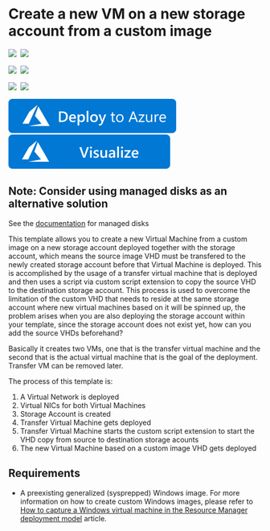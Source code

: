 # Create a new VM on a new storage account from a custom image

<IMG SRC="https://azurequickstartsservice.blob.core.windows.net/badges/201-vm-custom-image-new-storage-account/PublicLastTestDate.svg" />&nbsp;
<IMG SRC="https://azurequickstartsservice.blob.core.windows.net/badges/201-vm-custom-image-new-storage-account/PublicDeployment.svg" />&nbsp;

<IMG SRC="https://azurequickstartsservice.blob.core.windows.net/badges/201-vm-custom-image-new-storage-account/FairfaxLastTestDate.svg" />&nbsp;
<IMG SRC="https://azurequickstartsservice.blob.core.windows.net/badges/201-vm-custom-image-new-storage-account/FairfaxDeployment.svg" />&nbsp;

<IMG SRC="https://azurequickstartsservice.blob.core.windows.net/badges/201-vm-custom-image-new-storage-account/BestPracticeResult.svg" />&nbsp;
<IMG SRC="https://azurequickstartsservice.blob.core.windows.net/badges/201-vm-custom-image-new-storage-account/CredScanResult.svg" />&nbsp;

<a href="https://portal.azure.com/#create/Microsoft.Template/uri/https%3A%2F%2Fraw.githubusercontent.com%2FAzure%2Fazure-quickstart-templates%2Fmaster%2F201-vm-custom-image-new-storage-account%2Fazuredeploy.json" target="_blank">
    <img src="https://raw.githubusercontent.com/Azure/azure-quickstart-templates/master/1-CONTRIBUTION-GUIDE/images/deploytoazure.svg?sanitize=true"/>
</a>
<a href="http://armviz.io/#/?load=https%3A%2F%2Fraw.githubusercontent.com%2FAzure%2Fazure-quickstart-templates%2Fmaster%2F201-vm-custom-image-new-storage-account%2Fazuredeploy.json" target="_blank">
    <img src="https://raw.githubusercontent.com/Azure/azure-quickstart-templates/master/1-CONTRIBUTION-GUIDE/images/visualizebutton.svg?sanitize=true"/>
</a>

## Note: Consider using managed disks as an alternative solution
See the [documentation](https://docs.microsoft.com/en-us/azure/virtual-machines/windows/migrate-to-managed-disks) for managed disks

This template allows you to create a new Virtual Machine from a custom image on a new storage account deployed together with the storage account, which means the source image VHD must be transfered to the newly created storage account before that Virtual Machine is deployed. This is accomplished by the usage of a transfer virtual machine that is deployed and then uses a script via custom script extension to copy the source VHD to the destination storage account. This process is used to overcome the limitation of the custom VHD that needs to reside at the same storage account where new virtual machines based on it will be spinned up, the problem arises when you are also deploying the storage account within your template, since the storage account does not exist yet, how can you add the source VHDs beforehand?

Basically it creates two VMs, one that is the transfer virtual machine and the second that is the actual virtual machine that is the goal of the deployment. Transfer VM can be removed later.

The process of this template is:

1. A Virtual Network is deployed
2. Virtual NICs for both Virtual Machines
3. Storage Account is created
3. Transfer Virtual Machine gets deployed
4. Transfer Virtual Machine starts the custom script extension to start the VHD copy from source to destination storage acounts
5. The new Virtual Machine based on a custom image VHD gets deployed 

## Requirements

* A preexisting generalized (sysprepped) Windows image. For more information on how to create custom Windows images, please refer to [How to capture a Windows virtual machine in the Resource Manager deployment model](https://azure.microsoft.com/en-us/documentation/articles/virtual-machines-windows-capture-image/) article.



